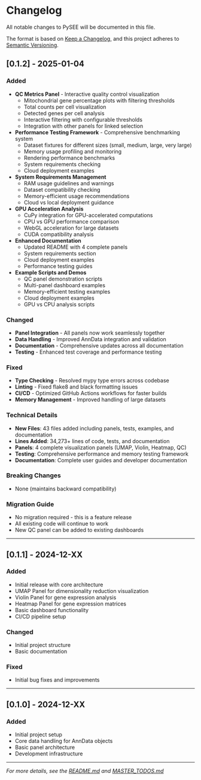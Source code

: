 # Changelog

All notable changes to PySEE will be documented in this file.

The format is based on [Keep a Changelog](https://keepachangelog.com/en/1.0.0/),
and this project adheres to [Semantic Versioning](https://semver.org/spec/v2.0.0.html).

## [0.1.2] - 2025-01-04

### Added
- **QC Metrics Panel** - Interactive quality control visualization
  - Mitochondrial gene percentage plots with filtering thresholds
  - Total counts per cell visualization
  - Detected genes per cell analysis
  - Interactive filtering with configurable thresholds
  - Integration with other panels for linked selection
- **Performance Testing Framework** - Comprehensive benchmarking system
  - Dataset fixtures for different sizes (small, medium, large, very large)
  - Memory usage profiling and monitoring
  - Rendering performance benchmarks
  - System requirements checking
  - Cloud deployment examples
- **System Requirements Management**
  - RAM usage guidelines and warnings
  - Dataset compatibility checking
  - Memory-efficient usage recommendations
  - Cloud vs local deployment guidance
- **GPU Acceleration Analysis**
  - CuPy integration for GPU-accelerated computations
  - CPU vs GPU performance comparison
  - WebGL acceleration for large datasets
  - CUDA compatibility analysis
- **Enhanced Documentation**
  - Updated README with 4 complete panels
  - System requirements section
  - Cloud deployment examples
  - Performance testing guides
- **Example Scripts and Demos**
  - QC panel demonstration scripts
  - Multi-panel dashboard examples
  - Memory-efficient testing examples
  - Cloud deployment examples
  - GPU vs CPU analysis scripts

### Changed
- **Panel Integration** - All panels now work seamlessly together
- **Data Handling** - Improved AnnData integration and validation
- **Documentation** - Comprehensive updates across all documentation
- **Testing** - Enhanced test coverage and performance testing

### Fixed
- **Type Checking** - Resolved mypy type errors across codebase
- **Linting** - Fixed flake8 and black formatting issues
- **CI/CD** - Optimized GitHub Actions workflows for faster builds
- **Memory Management** - Improved handling of large datasets

### Technical Details
- **New Files**: 43 files added including panels, tests, examples, and documentation
- **Lines Added**: 34,273+ lines of code, tests, and documentation
- **Panels**: 4 complete visualization panels (UMAP, Violin, Heatmap, QC)
- **Testing**: Comprehensive performance and memory testing framework
- **Documentation**: Complete user guides and developer documentation

### Breaking Changes
- None (maintains backward compatibility)

### Migration Guide
- No migration required - this is a feature release
- All existing code will continue to work
- New QC panel can be added to existing dashboards

---

## [0.1.1] - 2024-12-XX

### Added
- Initial release with core architecture
- UMAP Panel for dimensionality reduction visualization
- Violin Panel for gene expression analysis
- Heatmap Panel for gene expression matrices
- Basic dashboard functionality
- CI/CD pipeline setup

### Changed
- Initial project structure
- Basic documentation

### Fixed
- Initial bug fixes and improvements

---

## [0.1.0] - 2024-12-XX

### Added
- Initial project setup
- Core data handling for AnnData objects
- Basic panel architecture
- Development infrastructure

---

*For more details, see the [README.md](README.md) and [MASTER_TODOS.md](MASTER_TODOS.md)*
